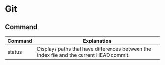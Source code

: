 # Git

## Command

| Command | Explanation |
| --- |---|
| status | Displays paths that have differences between the index file and the current HEAD commit. | 